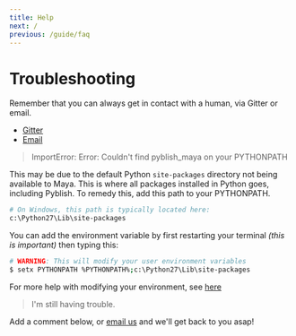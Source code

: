 ```yaml
---
title: Help
next: /
previous: /guide/faq
---
```


# Troubleshooting

Remember that you can always get in contact with a human, via Gitter or email.

- [Gitter](https://gitter.im/pyblish/pyblish)
- [Email](mailto:contact@abstractfactory.io)

> ImportError: Error: Couldn't find pyblish_maya on your PYTHONPATH

This may be due to the default Python `site-packages` directory not being available to Maya. This is where all packages installed in Python goes, including Pyblish. To remedy this, add this path to your PYTHONPATH.

```bash
# On Windows, this path is typically located here:
c:\Python27\Lib\site-packages
```

You can add the environment variable by first restarting your terminal *(this is important)* then typing this:

```bash
# WARNING: This will modify your user environment variables
$ setx PYTHONPATH %PYTHONPATH%;c:\Python27\Lib\site-packages
```

For more help with modifying your environment, see [here][var]

[var]: https://github.com/pyblish/pyblish/wiki/Adding-an-environment-variable


> I'm still having trouble.

Add a comment below, or [email us][email] and we'll get back to you asap!

[email]: mailto:marcus@abstractfactory.io